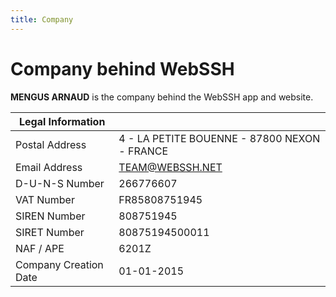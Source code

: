 ```yaml
---
title: Company
---
```


# Company behind WebSSH
**MENGUS ARNAUD** is the company behind the WebSSH app and website.

| Legal Information |  |
| --- | --- |
| Postal Address | 4 - LA PETITE BOUENNE - 87800 NEXON - FRANCE |
| Email Address | TEAM@WEBSSH.NET |
| D-U-N-S Number | 266776607 |
| VAT Number | FR85808751945 |
| SIREN Number | 808751945 |
| SIRET Number | 80875194500011 |
| NAF / APE | 6201Z |
| Company Creation Date | 01-01-2015 |